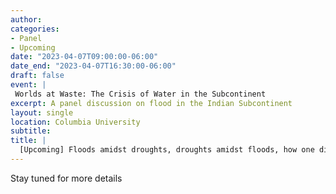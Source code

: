 ```yaml
---
author: 
categories:
- Panel
- Upcoming
date: "2023-04-07T09:00:00-06:00"
date_end: "2023-04-07T16:30:00-06:00"
draft: false
event: |
 Worlds at Waste: The Crisis of Water in the Subcontinent
excerpt: A panel discussion on flood in the Indian Subcontinent
layout: single
location: Columbia University
subtitle: 
title: |
  [Upcoming] Floods amidst droughts, droughts amidst floods, how one disaster can eclipse another
---
```


Stay tuned for more details